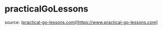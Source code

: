 # practicalGoLessons

source: ([practical-go-lessons.com](https://www.practical-go-lessons.com))[https://www.practical-go-lessons.com]
